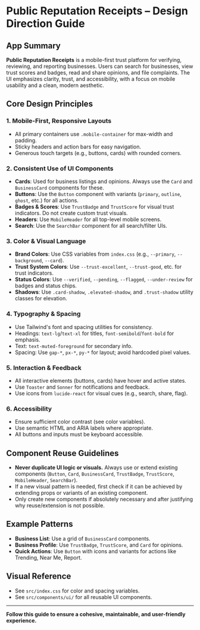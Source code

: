 # Public Reputation Receipts – Design Direction Guide

## App Summary

**Public Reputation Receipts** is a mobile-first trust platform for verifying, reviewing, and reporting businesses. Users can search for businesses, view trust scores and badges, read and share opinions, and file complaints. The UI emphasizes clarity, trust, and accessibility, with a focus on mobile usability and a clean, modern aesthetic.

## Core Design Principles

### 1. **Mobile-First, Responsive Layouts**
- All primary containers use `.mobile-container` for max-width and padding.
- Sticky headers and action bars for easy navigation.
- Generous touch targets (e.g., buttons, cards) with rounded corners.

### 2. **Consistent Use of UI Components**
- **Cards**: Used for business listings and opinions. Always use the `Card` and `BusinessCard` components for these.
- **Buttons**: Use the `Button` component with variants (`primary`, `outline`, `ghost`, etc.) for all actions.
- **Badges & Scores**: Use `TrustBadge` and `TrustScore` for visual trust indicators. Do not create custom trust visuals.
- **Headers**: Use `MobileHeader` for all top-level mobile screens.
- **Search**: Use the `SearchBar` component for all search/filter UIs.

### 3. **Color & Visual Language**
- **Brand Colors**: Use CSS variables from `index.css` (e.g., `--primary`, `--background`, `--card`).
- **Trust System Colors**: Use `--trust-excellent`, `--trust-good`, etc. for trust indicators.
- **Status Colors**: Use `--verified`, `--pending`, `--flagged`, `--under-review` for badges and status chips.
- **Shadows**: Use `.card-shadow`, `.elevated-shadow`, and `.trust-shadow` utility classes for elevation.

### 4. **Typography & Spacing**
- Use Tailwind's font and spacing utilities for consistency.
- Headings: `text-lg`/`text-xl` for titles, `font-semibold`/`font-bold` for emphasis.
- Text: `text-muted-foreground` for secondary info.
- Spacing: Use `gap-*`, `px-*`, `py-*` for layout; avoid hardcoded pixel values.

### 5. **Interaction & Feedback**
- All interactive elements (buttons, cards) have hover and active states.
- Use `Toaster` and `Sonner` for notifications and feedback.
- Use icons from `lucide-react` for visual cues (e.g., search, share, flag).

### 6. **Accessibility**
- Ensure sufficient color contrast (see color variables).
- Use semantic HTML and ARIA labels where appropriate.
- All buttons and inputs must be keyboard accessible.

## Component Reuse Guidelines
- **Never duplicate UI logic or visuals.** Always use or extend existing components (`Button`, `Card`, `BusinessCard`, `TrustBadge`, `TrustScore`, `MobileHeader`, `SearchBar`).
- If a new visual pattern is needed, first check if it can be achieved by extending props or variants of an existing component.
- Only create new components if absolutely necessary and after justifying why reuse/extension is not possible.

## Example Patterns
- **Business List**: Use a grid of `BusinessCard` components.
- **Business Profile**: Use `TrustBadge`, `TrustScore`, and `Card` for opinions.
- **Quick Actions**: Use `Button` with icons and variants for actions like Trending, Near Me, Report.

## Visual Reference
- See `src/index.css` for color and spacing variables.
- See `src/components/ui/` for all reusable UI components.

---

**Follow this guide to ensure a cohesive, maintainable, and user-friendly experience.** 